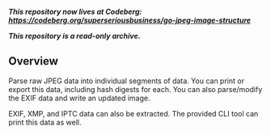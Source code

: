 ***This repository now lives at Codeberg: https://codeberg.org/superseriousbusiness/go-jpeg-image-structure***

***This repository is a read-only archive.***

## Overview

Parse raw JPEG data into individual segments of data. You can print or export this data, including hash digests for each. You can also parse/modify the EXIF data and write an updated image.

EXIF, XMP, and IPTC data can also be extracted. The provided CLI tool can print this data as well.
